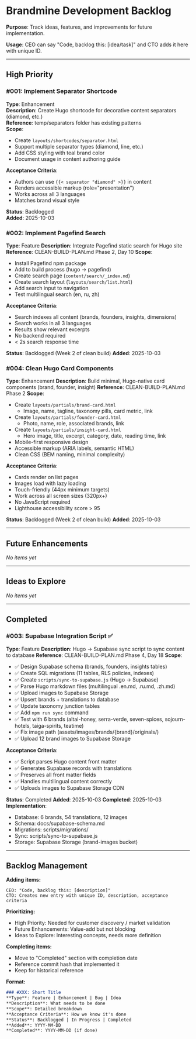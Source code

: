 # Brandmine Development Backlog

**Purpose**: Track ideas, features, and improvements for future implementation.

**Usage**: CEO can say "Code, backlog this: [idea/task]" and CTO adds it here with unique ID.

---

## High Priority

### #001: Implement Separator Shortcode
**Type**: Enhancement  
**Description**: Create Hugo shortcode for decorative content separators (diamond, etc.)  
**Reference**: temp/separators folder has existing patterns  
**Scope**:
- Create `layouts/shortcodes/separator.html`
- Support multiple separator types (diamond, line, etc.)
- Add CSS styling with teal brand color
- Document usage in content authoring guide

**Acceptance Criteria**:
- Authors can use `{{< separator "diamond" >}}` in content
- Renders accessible markup (role="presentation")
- Works across all 3 languages
- Matches brand visual style

**Status**: Backlogged  
**Added**: 2025-10-03

### #002: Implement Pagefind Search
**Type**: Feature
**Description**: Integrate Pagefind static search for Hugo site
**Reference**: CLEAN-BUILD-PLAN.md Phase 2, Day 10
**Scope**:
- Install Pagefind npm package
- Add to build process (hugo → pagefind)
- Create search page (`content/search/_index.md`)
- Create search layout (`layouts/search/list.html`)
- Add search input to navigation
- Test multilingual search (en, ru, zh)

**Acceptance Criteria**:
- Search indexes all content (brands, founders, insights, dimensions)
- Search works in all 3 languages
- Results show relevant excerpts
- No backend required
- < 2s search response time

**Status**: Backlogged (Week 2 of clean build)
**Added**: 2025-10-03


### #004: Clean Hugo Card Components
**Type**: Enhancement
**Description**: Build minimal, Hugo-native card components (brand, founder, insight)
**Reference**: CLEAN-BUILD-PLAN.md Phase 2
**Scope**:
- Create `layouts/partials/brand-card.html`
  - Image, name, tagline, taxonomy pills, card metric, link
- Create `layouts/partials/founder-card.html`
  - Photo, name, role, associated brands, link
- Create `layouts/partials/insight-card.html`
  - Hero image, title, excerpt, category, date, reading time, link
- Mobile-first responsive design
- Accessible markup (ARIA labels, semantic HTML)
- Clean CSS (BEM naming, minimal complexity)

**Acceptance Criteria**:
- Cards render on list pages
- Images load with lazy loading
- Touch-friendly (44px minimum targets)
- Work across all screen sizes (320px+)
- No JavaScript required
- Lighthouse accessibility score > 95

**Status**: Backlogged (Week 2 of clean build)
**Added**: 2025-10-03

---

## Future Enhancements

*No items yet*

---

## Ideas to Explore

*No items yet*

---

## Completed

### #003: Supabase Integration Script ✅
**Type**: Feature
**Description**: Hugo → Supabase sync script to sync content to database
**Reference**: CLEAN-BUILD-PLAN.md Phase 4, Day 18
**Scope**:
- ✅ Design Supabase schema (brands, founders, insights tables)
- ✅ Create SQL migrations (11 tables, RLS policies, indexes)
- ✅ Create `scripts/sync-to-supabase.js` (Hugo → Supabase)
- ✅ Parse Hugo markdown files (multilingual .en.md, .ru.md, .zh.md)
- ✅ Upload images to Supabase Storage
- ✅ Upsert brands + translations to database
- ✅ Update taxonomy junction tables
- ✅ Add `npm run sync` command
- ✅ Test with 6 brands (altai-honey, serra-verde, seven-spices, sojourn-hotels, taiga-spirits, teatime)
- ✅ Fix image path (assets/images/brands/{brand}/originals/)
- ✅ Upload 12 brand images to Supabase Storage

**Acceptance Criteria**:
- ✅ Script parses Hugo content front matter
- ✅ Generates Supabase records with translations
- ✅ Preserves all front matter fields
- ✅ Handles multilingual content correctly
- ✅ Uploads images to Supabase Storage CDN

**Status**: Completed
**Added**: 2025-10-03
**Completed**: 2025-10-03
**Implementation**:
- Database: 6 brands, 54 translations, 12 images
- Schema: docs/supabase-schema.md
- Migrations: scripts/migrations/
- Sync: scripts/sync-to-supabase.js
- Storage: Supabase Storage (brand-images bucket)

---

## Backlog Management

**Adding items:**
```
CEO: "Code, backlog this: [description]"
CTO: Creates new entry with unique ID, description, acceptance criteria
```

**Prioritizing:**
- High Priority: Needed for customer discovery / market validation
- Future Enhancements: Value-add but not blocking
- Ideas to Explore: Interesting concepts, needs more definition

**Completing items:**
- Move to "Completed" section with completion date
- Reference commit hash that implemented it
- Keep for historical reference

**Format:**
```markdown
### #XXX: Short Title
**Type**: Feature | Enhancement | Bug | Idea  
**Description**: What needs to be done
**Scope**: Detailed breakdown
**Acceptance Criteria**: How we know it's done
**Status**: Backlogged | In Progress | Completed
**Added**: YYYY-MM-DD
**Completed**: YYYY-MM-DD (if done)
```